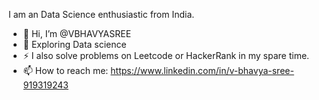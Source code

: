 I am an Data Science enthusiastic from India.
- 👋 Hi, I’m @VBHAVYASREE
- 🌱 Exploring Data science
- ⚡ I also solve problems on Leetcode or HackerRank in my spare time.
-  📫 How to reach me: https://www.linkedin.com/in/v-bhavya-sree-919319243
<!---
VBHAVYASREE/VBHAVYASREE is a ✨ special ✨ repository because its `README.md` (this file) appears on your GitHub profile.
You can click the Preview link to take a look at your changes.
--->
